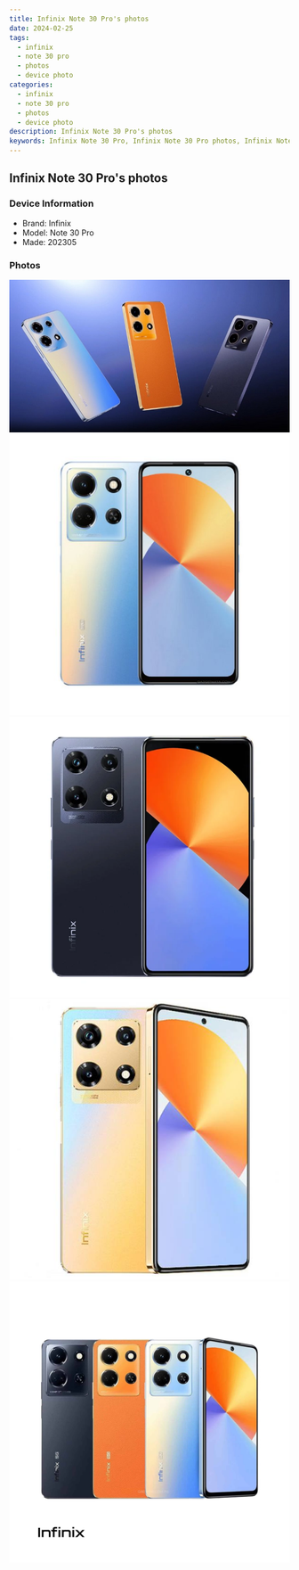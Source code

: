 ```yaml
---
title: Infinix Note 30 Pro's photos
date: 2024-02-25
tags: 
  - infinix
  - note 30 pro
  - photos
  - device photo
categories: 
  - infinix
  - note 30 pro
  - photos
  - device photo
description: Infinix Note 30 Pro's photos
keywords: Infinix Note 30 Pro, Infinix Note 30 Pro photos, Infinix Note 30 Pro device photo
---
```


## Infinix Note 30 Pro's photos

### Device Information

- Brand: Infinix
- Model: Note 30 Pro
- Made: 202305

### Photos

![/images/best-assets/devices/infinix/infinix-note-30-pro/1.jpg](/images/best-assets/devices/infinix/infinix-note-30-pro/1.jpg)
![/images/best-assets/devices/infinix/infinix-note-30-pro/2.jpg](/images/best-assets/devices/infinix/infinix-note-30-pro/2.jpg)
![/images/best-assets/devices/infinix/infinix-note-30-pro/3.jpg](/images/best-assets/devices/infinix/infinix-note-30-pro/3.jpg)
![/images/best-assets/devices/infinix/infinix-note-30-pro/4.jpg](/images/best-assets/devices/infinix/infinix-note-30-pro/4.jpg)
![/images/best-assets/devices/infinix/infinix-note-30-pro/5.jpg](/images/best-assets/devices/infinix/infinix-note-30-pro/5.jpg)
